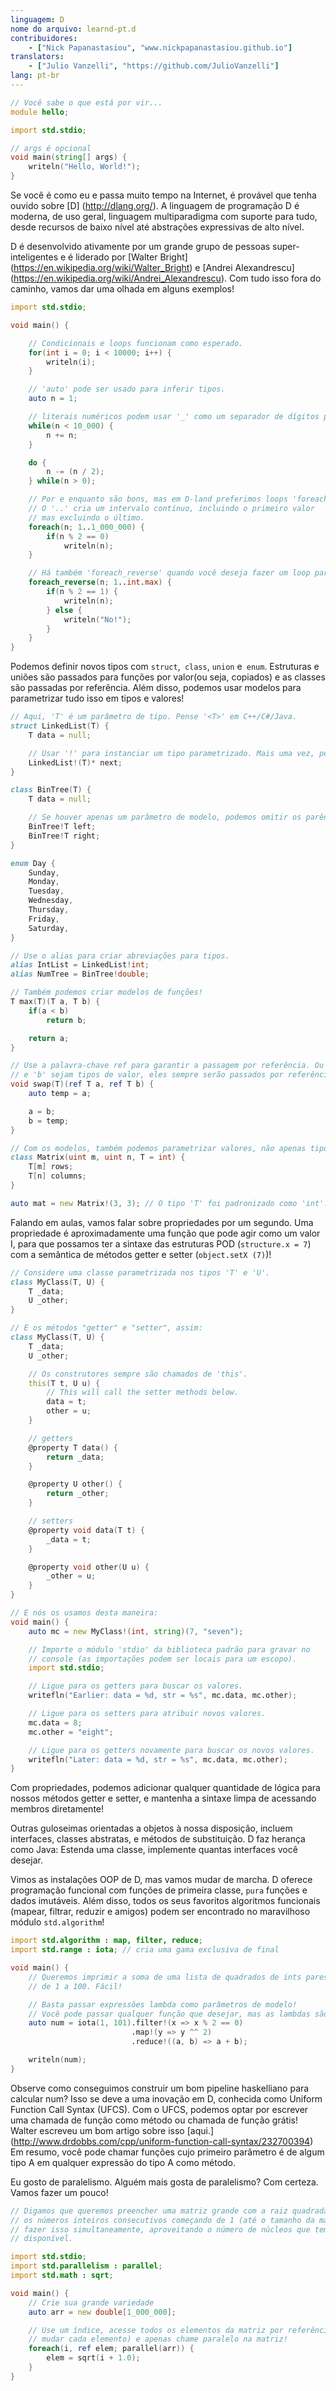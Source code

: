 ```yaml
---
linguagem: D
nome do arquivo: learnd-pt.d
contribuidores:
    - ["Nick Papanastasiou", "www.nickpapanastasiou.github.io"]
translators:
    - ["Julio Vanzelli", "https://github.com/JulioVanzelli"]
lang: pt-br
---
```


```d
// Você sabe o que está por vir...
module hello;

import std.stdio;

// args é opcional
void main(string[] args) {
    writeln("Hello, World!");
}
```

Se você é como eu e passa muito tempo na Internet, é provável que tenha ouvido
sobre [D] (http://dlang.org/). A linguagem de programação D é moderna, de uso geral,
linguagem multiparadigma com suporte para tudo, desde recursos de baixo nível até
abstrações expressivas de alto nível.

D é desenvolvido ativamente por um grande grupo de pessoas super-inteligentes e é liderado por
[Walter Bright] (https://en.wikipedia.org/wiki/Walter_Bright) e
[Andrei Alexandrescu] (https://en.wikipedia.org/wiki/Andrei_Alexandrescu).
Com tudo isso fora do caminho, vamos dar uma olhada em alguns exemplos!

```d
import std.stdio;

void main() {

    // Condicionais e loops funcionam como esperado.
    for(int i = 0; i < 10000; i++) {
        writeln(i);
    }

    // 'auto' pode ser usado para inferir tipos.
    auto n = 1;

    // literais numéricos podem usar '_' como um separador de dígitos para maior clareza.
    while(n < 10_000) {
        n += n;
    }

    do {
        n -= (n / 2);
    } while(n > 0);

    // Por e enquanto são bons, mas em D-land preferimos loops 'foreach'.
    // O '..' cria um intervalo contínuo, incluindo o primeiro valor
    // mas excluindo o último.
    foreach(n; 1..1_000_000) {
        if(n % 2 == 0)
            writeln(n);
    }

    // Há também 'foreach_reverse' quando você deseja fazer um loop para trás.
    foreach_reverse(n; 1..int.max) {
        if(n % 2 == 1) {
            writeln(n);
        } else {
            writeln("No!");
        }
    }
}
```

Podemos definir novos tipos com `struct`,` class`, `union` e` enum`. Estruturas e uniões
são passados para funções por valor(ou seja, copiados) e as classes são passadas por referência. Além disso,
podemos usar modelos para parametrizar tudo isso em tipos e valores!

```d
// Aqui, 'T' é um parâmetro de tipo. Pense '<T>' em C++/C#/Java.
struct LinkedList(T) {
    T data = null;

    // Usar '!' para instanciar um tipo parametrizado. Mais uma vez, pense '<T>'.
    LinkedList!(T)* next;
}

class BinTree(T) {
    T data = null;

    // Se houver apenas um parâmetro de modelo, podemos omitir os parênteses.
    BinTree!T left;
    BinTree!T right;
}

enum Day {
    Sunday,
    Monday,
    Tuesday,
    Wednesday,
    Thursday,
    Friday,
    Saturday,
}

// Use o alias para criar abreviações para tipos.
alias IntList = LinkedList!int;
alias NumTree = BinTree!double;

// Também podemos criar modelos de funções!
T max(T)(T a, T b) {
    if(a < b)
        return b;

    return a;
}

// Use a palavra-chave ref para garantir a passagem por referência. Ou seja, mesmo que 'a' 
// e 'b' sejam tipos de valor, eles sempre serão passados por referência a 'swap ()'.
void swap(T)(ref T a, ref T b) {
    auto temp = a;

    a = b;
    b = temp;
}

// Com os modelos, também podemos parametrizar valores, não apenas tipos.
class Matrix(uint m, uint n, T = int) {
    T[m] rows;
    T[n] columns;
}

auto mat = new Matrix!(3, 3); // O tipo 'T' foi padronizado como 'int'.

```

Falando em aulas, vamos falar sobre propriedades por um segundo. Uma propriedade
é aproximadamente uma função que pode agir como um valor I, para que possamos
ter a sintaxe das estruturas POD (`structure.x = 7`) com a semântica de
métodos getter e setter (`object.setX (7)`)!

```d
// Considere uma classe parametrizada nos tipos 'T' e 'U'.
class MyClass(T, U) {
    T _data;
    U _other;
}

// E os métodos "getter" e "setter", assim:
class MyClass(T, U) {
    T _data;
    U _other;

    // Os construtores sempre são chamados de 'this'.
    this(T t, U u) {
        // This will call the setter methods below.
        data = t;
        other = u;
    }

    // getters
    @property T data() {
        return _data;
    }

    @property U other() {
        return _other;
    }

    // setters
    @property void data(T t) {
        _data = t;
    }

    @property void other(U u) {
        _other = u;
    }
}

// E nós os usamos desta maneira:
void main() {
    auto mc = new MyClass!(int, string)(7, "seven");

    // Importe o módulo 'stdio' da biblioteca padrão para gravar no 
    // console (as importações podem ser locais para um escopo).
    import std.stdio;

    // Ligue para os getters para buscar os valores.
    writefln("Earlier: data = %d, str = %s", mc.data, mc.other);

    // Ligue para os setters para atribuir novos valores.
    mc.data = 8;
    mc.other = "eight";

    // Ligue para os getters novamente para buscar os novos valores.
    writefln("Later: data = %d, str = %s", mc.data, mc.other);
}
```

Com propriedades, podemos adicionar qualquer quantidade de lógica para
nossos métodos getter e setter, e mantenha a sintaxe limpa de
acessando membros diretamente!

Outras guloseimas orientadas a objetos à nossa disposição,
incluem interfaces, classes abstratas,
e métodos de substituição. D faz herança como Java:
Estenda uma classe, implemente quantas interfaces você desejar.

Vimos as instalações OOP de D, mas vamos mudar de marcha. D oferece
programação funcional com funções de primeira classe, `pura`
funções e dados imutáveis. Além disso, todos os seus favoritos
algoritmos funcionais (mapear, filtrar, reduzir e amigos) podem ser
encontrado no maravilhoso módulo `std.algorithm`!

```d
import std.algorithm : map, filter, reduce;
import std.range : iota; // cria uma gama exclusiva de final

void main() {
    // Queremos imprimir a soma de uma lista de quadrados de ints pares 
    // de 1 a 100. Fácil!

    // Basta passar expressões lambda como parâmetros de modelo!
    // Você pode passar qualquer função que desejar, mas as lambdas são convenientes aqui.
    auto num = iota(1, 101).filter!(x => x % 2 == 0)
                           .map!(y => y ^^ 2)
                           .reduce!((a, b) => a + b);

    writeln(num);
}
```

Observe como conseguimos construir um bom pipeline haskelliano para calcular num?
Isso se deve a uma inovação em D, conhecida como Uniform Function Call Syntax (UFCS).
Com o UFCS, podemos optar por escrever uma chamada de função como método
ou chamada de função grátis! Walter escreveu um bom artigo sobre isso
[aqui.] (http://www.drdobbs.com/cpp/uniform-function-call-syntax/232700394)
Em resumo, você pode chamar funções cujo primeiro parâmetro
é de algum tipo A em qualquer expressão do tipo A como método.

Eu gosto de paralelismo. Alguém mais gosta de paralelismo? Com certeza. Vamos fazer um pouco!

```d
// Digamos que queremos preencher uma matriz grande com a raiz quadrada de todos 
// os números inteiros consecutivos começando de 1 (até o tamanho da matriz), e queremos 
// fazer isso simultaneamente, aproveitando o número de núcleos que temos 
// disponível.

import std.stdio;
import std.parallelism : parallel;
import std.math : sqrt;

void main() {
    // Crie sua grande variedade
    auto arr = new double[1_000_000];

    // Use um índice, acesse todos os elementos da matriz por referência (porque vamos 
    // mudar cada elemento) e apenas chame paralelo na matriz!
    foreach(i, ref elem; parallel(arr)) {
        elem = sqrt(i + 1.0);
    }
}
```
